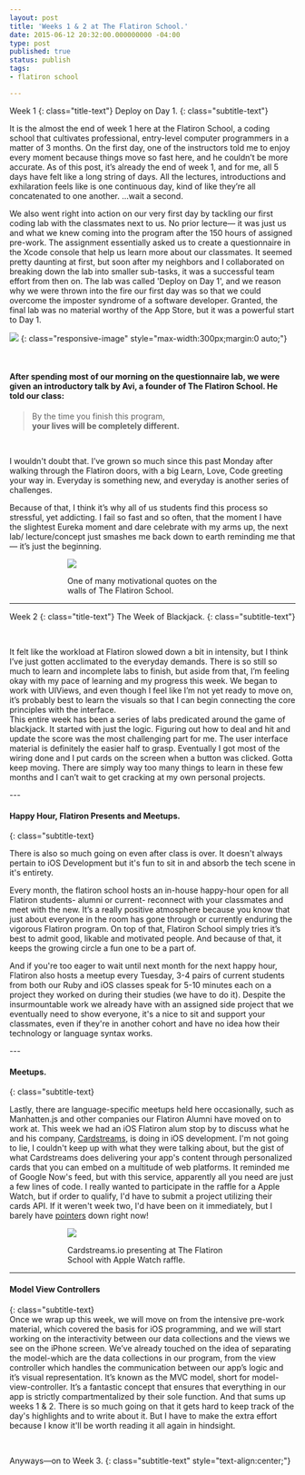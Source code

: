 ```yaml
---
layout: post
title: 'Weeks 1 & 2 at The Flatiron School.'
date: 2015-06-12 20:32:00.000000000 -04:00
type: post
published: true
status: publish
tags:
- flatiron school

---
```

Week 1
{: class="title-text"}
Deploy on Day 1.
{: class="subtitle-text"}
<p>It is the almost the end of week 1 here at the Flatiron School, a coding school that cultivates professional, entry-level computer programmers in a matter of 3 months. On the first day, one of the instructors told me to enjoy every moment because things move so fast here, and he couldn’t be more accurate. As of this post, it’s already the end of week 1, and for me, all 5 days have felt like a long string of days. All the lectures, introductions and exhilaration feels like is one continuous day, kind of like they’re all concatenated to one another. …wait a second.</p>
 <!--more-->

<p> We also went right into action on our very first day by tackling our first coding lab with the classmates next to us. No prior lecture— it was just us and what we knew coming into the program after the 150 hours of assigned pre-work. The assignment essentially asked us to create a questionnaire in the Xcode console that help us learn more about our classmates. It seemed pretty daunting at first, but soon after my neighbors and I collaborated on breaking down the lab into smaller sub-tasks, it was a successful team effort from then on. The lab was called 'Deploy on Day 1', and we reason why we were thrown into the fire our first day was so that we could overcome the imposter syndrome of a software developer. Granted, the final lab was no material worthy of the App Store, but it was a powerful start to Day 1.</p>

![](https://s3-us-west-2.amazonaws.com/leojkwan/images/learn-love-code.jpg)
{: class="responsive-image" style="max-width:300px;margin:0 auto;"}

<br>

#### After spending most of our morning on the questionnaire lab, we were given an introductory talk by Avi, a founder of The Flatiron School. He told our class:

> By the time you finish this program,<br>
> <strong> your lives will be completely different.</strong>

<br>

<p>I wouldn't doubt that. I’ve grown so much since this past Monday after walking through the Flatiron doors, with a big Learn, Love, Code greeting your way in. Everyday is something new, and everyday is another series of challenges.</p>
<p>Because of that, I think it’s why all of us students find this process so stressful, yet addicting. I fail so fast and so often, that the moment I have the slightest Eureka moment and dare celebrate with my arms up, the next lab/ lecture/concept just smashes me back down to earth reminding me that— it’s just the beginning.</p>

<div class="responsive-image" style="max-width:300px;margin:0 auto;">
<img src="https://s3-us-west-2.amazonaws.com/leojkwan/images/FIS-quote.jpg">
<p class="image-caption">One of many motivational quotes on the walls of The Flatiron School.</p>
</div>

---

Week 2
{: class="title-text"}
The Week of Blackjack.
{: class="subtitle-text"}

<br>

<p>It felt like the workload at Flatiron slowed down a bit in intensity, but I think I’ve just gotten acclimated to the everyday demands. There is so still so much to learn and incomplete labs to finish, but aside from that, I’m feeling okay with my pace of learning and my progress this week. We began to work with UIViews, and even though I feel like I’m not yet ready to move on, it’s probably best to learn the visuals so that I can begin connecting the core principles with the interface.<br />
This entire week has been a series of labs predicated around the game of blackjack. It started with just the logic. Figuring out how to deal and hit and update the score was the most challenging part for me. The user interface material is definitely the easier half to grasp. Eventually I got most of the wiring done and I put cards on the screen when a button was clicked. Gotta keep moving. There are simply way too many things to learn in these few months and I can’t wait to get cracking at my own personal projects.</p>
---

#### Happy Hour, Flatiron Presents and Meetups.
{: class="subtitle-text}
<br>
<p>There is also so much going on even after class is over. It doesn't always pertain to iOS Development but it's fun to sit in and absorb the tech scene in it's entirety.</p>
<p>Every month, the flatiron school hosts an in-house happy-hour open for all Flatiron students- alumni or current- reconnect with your classmates and meet with the new. It’s a really positive atmosphere because you know that just about everyone in the room has gone through or currently enduring the vigorous Flatiron program. On top of that, Flatiron School simply tries it’s best to admit good, likable and motivated people. And because of that, it keeps the growing circle a fun one to be a part of.</p>
<p>And if you're too eager to wait until next month for the next happy hour, Flatiron also hosts a meetup every Tuesday, 3-4 pairs of current students from both our Ruby and iOS classes speak for 5-10 minutes each on a project they worked on during their studies (we have to do it). Despite the insurmountable work we already have with an assigned side project that we eventually need to show everyone, it's a nice to sit and support your classmates, even if they're in another cohort and have no idea how their technology or language syntax works.</p>
---

#### Meetups.
{: class="subtitle-text}
<br>
<p>Lastly, there are language-specific meetups held here occasionally, such as Manhatten.js and other companies our Flatiron Alumni have moved on to work at. This week we had an iOS Flatiron alum stop by to discuss what he and his company, <a href="http://www.cardstreams.io/">Cardstreams</a>, is doing in iOS development. I'm not going to lie, I couldn't keep up with what they were talking about, but the gist of what Cardstreams does delivering your app's content through personalized cards that you can embed on a multitude of web platforms. It reminded me of Google Now's feed, but with this service, apparently all you need are just a few lines of code. I really wanted to participate in the raffle for a Apple Watch, but if order to qualify, I'd have to submit a project utilizing their cards API. If it weren't week two, I'd have been on it immediately, but I barely have <a href="http://leojkwan.com/2015/06/07/pointers/">pointers</a> down right now!</p>


<div class="responsive-image" style="max-width:300px;margin:0 auto;">
<img src="https://s3-us-west-2.amazonaws.com/leojkwan/images/FIS-meetup.jpg">
<p class="image-caption">Cardstreams.io presenting at The Flatiron School with Apple Watch raffle.</p>
</div>

---

#### Model View Controllers
{: class="subtitle-text}
<br>
Once we wrap up this week, we will move on from the intensive pre-work material, which covered the basis for iOS programming, and we will start working on the interactivity between our data collections and the views we see on the iPhone screen. We’ve already touched on the idea of separating the model-which are the data collections in our program, from the view controller which handles the communication between our app’s logic and it’s visual representation. It’s known as the MVC model, short for model-view-controller. It’s a fantastic concept that ensures that everything in our app is strictly compartmentalized by their sole function.
And that sums up weeks 1 &amp; 2. There is so much going on that it gets hard to keep track of the day's highlights and to write about it. But I have to make the extra effort because I know it'll be worth reading it all again in hindsight.

<br>

Anyways—on to Week 3.
{: class="subtitle-text" style="text-align:center;"}
